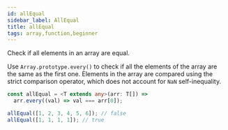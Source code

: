 ```yaml
---
id: allEqual
sidebar_label: AllEqual
title: allEqual
tags: array,function,beginner
---
```


Check if all elements in an array are equal.

Use `Array.prototype.every()` to check if all the elements of the array are the same as the first one.
Elements in the array are compared using the strict comparison operator, which does not account for `NaN` self-inequality.

```ts
const allEqual = <T extends any>(arr: T[]) =>
  arr.every((val) => val === arr[0]);
```

```ts
allEqual([1, 2, 3, 4, 5, 6]); // false
allEqual([1, 1, 1, 1]); // true
```
